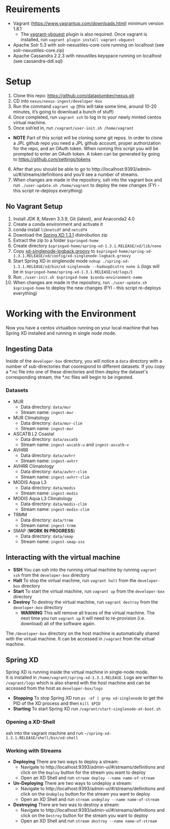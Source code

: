 # Reuirements

* Vagrant (https://www.vagrantup.com/downloads.html) minimum version 1.8.1
  * The [vagrant-vbguest](https://github.com/dotless-de/vagrant-vbguest) plugin is also required. Once vagrant is installed, run `vagrant plugin install vagrant-vbguest`
* Apache Solr 5.3 with solr-nexustiles-core core running on localhost (see solr-nexustiles-core.zip)
* Apache Cassandra 2.2.3 with nexustiles keyspace running on localhost (see cassandra-ddl.sql)

# Setup

1. Clone this repo: https://github.com/dataplumber/nexus.git
2. CD into `nexus/nexus-ingest/developer-box`
3. Run the command `vagrant up` (this will take some time, around 10-20 minutes, it’s going to download a bunch of stuff)
4. Once completed, run `vagrant ssh` to log in to your newly minted centos virtual machine.
5. Once ssh’ed in, run `/vagrant/user-init.sh /home/vagrant`
  * **NOTE** Part of this script will be cloning some git repos. In order to clone a JPL github repo you need a JPL github account, proper authorization for the repo, and an OAuth token. When running this script you will be prompted to enter an OAuth token. A token can be generated by going to https://github.com/settings/tokens
6. After that you should be able to go to http://localhost:9393/admin-ui/#/streams/definitions and you’ll see a number of streams.
7. When changes are made in the repository, ssh into the vagrant box and run `./user-update.sh /home/vagrant` to deploy the new changes (FYI - this script re-deploys everything)

## No Vagrant Setup

1. Install JDK 8, Maven 3.3.9, Git (latest), and Anaconda2 4.0
2. Create a conda environment and activate it
  1. conda install `libnetcdf` and `netcdf4`
3. Download the [Spring XD 1.3.1](http://repo.spring.io/libs-release/org/springframework/xd/spring-xd/1.3.1.RELEASE) distrobution zip
  1. Extract the zip to a folder `$springxd-home`
  2. Create directory `$springxd-home/spring-xd-1.3.1.RELEASE/xd/lib/none`
  3. Copy [xd-singlenode-logback.groovy](xd-singlenode-logback.groovy) to `$springxd-home/spring-xd-1.3.1.RELEASE/xd/config/xd-singlenode-logback.groovy`
  4. Start Spring XD in singlenode mode `nohup ./spring-xd-1.3.1.RELEASE/xd/bin/xd-singlenode --hadoopDistro none &` (logs will be in `$springxd-home/spring-xd-1.3.1.RELEASE/xd/logs/`)
4. Run `./user-init.sh $springxd-home $conda-environment-name`
5. When changes are made in the repository, run `./user-update.sh $springxd-home` to deploy the new changes (FYI - this script re-deploys everything)

# Working with the Environment

Now you have a centos virtualbox running on your local machine that has Spring XD installed and running in single node mode.

## Ingesting Data

Inside of the `developer-box` directory, you will notice a `data` directory with a number of sub-directories that coorespond to different datasets. If you copy a *.nc file into one of these directories and then deploy the dataset's corresponding stream, the *.nc files will begin to be ingested.

### Datasets

* MUR
  * Data directory: `data/mur`
  * Stream name: `ingest-mur`
* MUR Climatology
  * Data directory: `data/mur-clim`
  * Stream name: `ingest-mur`
* ASCATB L2 Coastal
  * Data directory: `data/ascatb`
  * Stream name: `ingest-ascatb-u` and `ingest-ascatb-v`
* AVHRR
  * Data directory: `data/avhrr`
  * Stream name: `ingest-avhrr`
* AVHRR Climatology
  * Data directory: `data/avhrr-clim`
  * Stream name: `ingest-avhrr-clim`
* MODIS Aqua L3
  * Data directory: `data/modis`
  * Stream name: `ingest-modis`
* MODIS Aqua L3 Climatology
  * Data directory: `data/modis-clim`
  * Stream name: `ingest-modis-clim`
* TRMM
  * Data directory: `data/trmm`
  * Stream name: `ingest-trmm`
* SMAP (**WORK IN PROGRESS**)
  * Data directory: `data/smap`
  * Stream name: `ingest-smap-sss`

## Interacting with the virtual machine

* **SSH** You can ssh into the running virtual machine by running `vagrant ssh` from the `developer-box` directory
* **Halt** To stop the virtual machine, run `vagrant halt` from the `developer-box` directory
* **Start** To start the virtual machine, run `vagrant up` from the `developer-box` directory
* **Destroy** To destroy the virtual machine, run `vagrant destroy` from the `developer-box` directory
  * **WARNING** This will remove all traces of the virtual machine. The next time you run `vagrant up` it will need to re-provision (i.e. download) all of the software again.
  
The `/developer-box` directory on the host machine is automatically shared with the virtual machine. It can be accessed in `/vagrant` from the virtual machine.

## Spring XD

Spring XD is running inside the virtual machine in single-node mode.  
It is installed in `/home/vagrant/spring-xd-1.3.1.RELEASE`.
Logs are written to `/vagrant/logs` which is also shared with the host machine and can be accessed from the host as `developer-box/logs`

* **Stopping** To stop Spring XD run `ps -ef | grep xd-singlenode` to get the PID of the XD process and then `kill $PID`
* **Starting** To start Spring XD run `/vagrant/start-singlenode-at-boot.sh`

### Opening a XD-Shell

ssh into the vagrant machine and run `~/spring-xd-1.3.1.RELEASE/shell/bin/xd-shell`

### Working with Streams

* **Deploying** There are two ways to deploy a stream:
  * Navigate to http://localhost:9393/admin-ui/#/streams/definitions and click on the `Deploy` button for the stream you want to deploy
  * Open an XD Shell and run `stream deploy --name name-of-stream`
* **Un-Deploying** There are two ways to undeploy a stream:
  * Navigate to http://localhost:9393/admin-ui/#/streams/definitions and click on the `Undeploy` button for the stream you want to deploy
  * Open an XD Shell and run `stream undeploy --name name-of-stream`
* **Destroying** There are two was to destroy a stream:
  * Navigate to http://localhost:9393/admin-ui/#/streams/definitions and click on the `Destroy` button for the stream you want to deploy
  * Open an XD Shell and run `stream destroy --name name-of-stream`
